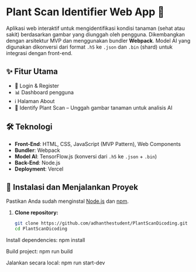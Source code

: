 # Plant Scan Identifier Web App 🌿

Aplikasi web interaktif untuk mengidentifikasi kondisi tanaman (sehat atau sakit) berdasarkan gambar yang diunggah oleh pengguna. Dikembangkan dengan arsitektur MVP dan menggunakan bundler **Webpack**. Model AI yang digunakan dikonversi dari format `.h5` ke `.json` dan `.bin` (shard) untuk integrasi dengan front-end.

## ✨ Fitur Utama

- 🔐 Login & Register
- 📊 Dashboard pengguna
- ℹ️ Halaman About
- 🌱 Identify Plant Scan – Unggah gambar tanaman untuk analisis AI

## 🛠️ Teknologi

- **Front-End**: HTML, CSS, JavaScript (MVP Pattern), Web Components
- **Bundler**: Webpack
- **Model AI**: TensorFlow.js (konversi dari `.h5` ke `.json` + `.bin`)
- **Back-End**: Node.js
- **Deployment**: Vercel

## 🚀 Instalasi dan Menjalankan Proyek

Pastikan Anda sudah menginstal [Node.js](https://nodejs.org/) dan [npm](https://www.npmjs.com/).

1. **Clone repository:**
   ```bash
   git clone https://github.com/adhanthestudent/PlantScanDicoding.git
   cd PlantScanDicoding
Install dependencies:
npm install

Build project:
npm run build

Jalankan secara local:
npm run start-dev

